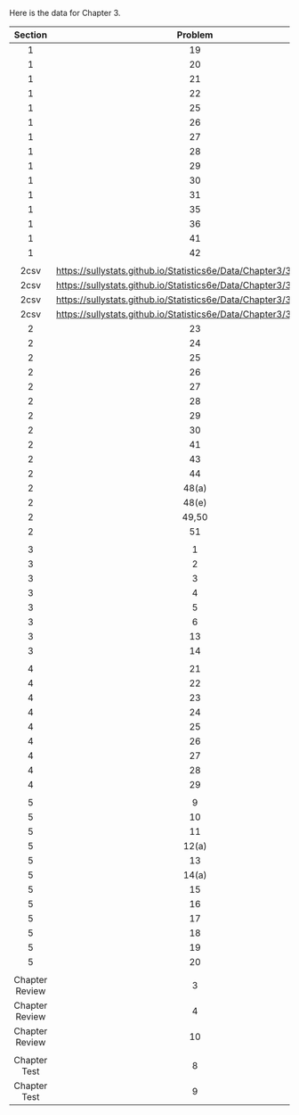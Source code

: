 Here is the data for Chapter 3. 

|Section|Problem|URL|
|:---:|:---:|:---:|
|1|19|<a>https://sullystats.github.io/Statistics6e/Data/Chapter3/3_1_19.csv</a><br/>|
|1|20|<a>https://sullystats.github.io/Statistics6e/Data/Chapter3/3_1_20.csv</a><br/>|
|1|21|<a>https://sullystats.github.io/Statistics6e/Data/Chapter3/3_1_21.csv</a><br/>|
|1|22|<a>https://sullystats.github.io/Statistics6e/Data/Chapter3/3_1_22.csv</a><brcsv
|1|25|<a>https://sullystats.github.io/Statistics6e/Data/Chapter3/3_1_25.csv</a><br/>|
|1|26|<a>https://sullystats.github.io/Statistics6e/Data/Chapter3/3_1_26.csv</a><br/>|
|1|27|<a>https://sullystats.github.io/Statistics6e/Data/Chapter3/3_1_27.csv</a><br/>|
|1|28|<a>https://sullystats.github.io/Statistics6e/Data/Chapter3/3_1_28.csv</a><br/>|
|1|29|<a>https://sullystats.github.io/Statistics6e/Data/Chapter3/3_1_29.csv</a><br/>|
|1|30|<a>https://sullystats.github.io/Statistics6e/Data/Chapter3/3_1_30.csv</a><br/>|
|1|31|<a>https://sullystats.github.io/Statistics6e/Data/Chapter3/3_1_31.csv</a><br/>|
|1|35|<a>https://sullystats.github.io/Statistics6e/Data/Chapter3/3_1_35.csv</a><br/>|
|1|36|<a>https://sullystats.github.io/Statistics6e/Data/SullivanStatsSurveyI.csv</a><br/>|
|1|41|<a>https://sullystats.github.io/Statistics6e/Data/Tornadoes_2017.csv</a><br/>|
|1|42|<a>https://sullystats.github.io/Statistics6e/Data/Chapter3/3_1_42.csv</a><br/>|
| | |
|2csv|<a>https://sullystats.github.io/Statistics6e/Data/Chapter3/3_2_19.csv</a><br>|
|2csv|<a>https://sullystats.github.io/Statistics6e/Data/Chapter3/3_2_20.csv</a><br>|
|2csv|<a>https://sullystats.github.io/Statistics6e/Data/Chapter3/3_2_21.csv</a><br>|
|2csv|<a>https://sullystats.github.io/Statistics6e/Data/Chapter3/3_2_22.csv</a><br>|
|2|23|csvhttps://sullystats.github.io/Statistics6e/Data/Chapter3/3_2_23.csv</a><br>|
|2|24|<a>https://sullystats.github.io/Statistics6e/Data/Chapter3/3_2_24.csv</a><br>|
|2|25|<a>https://sullystats.github.io/Statistics6e/Data/Chapter3/3_2_25.csv</a><br>|
|2|26|<a>https://sullystats.github.io/Statistics6e/Data/Chapter3/3_2_26.csv</a><br>|
|2|27|<a>https://sullystats.github.io/Statistics6e/Data/Chapter3/3_2_27.csv</a><br>|
|2|28|<a>https://sullystats.github.io/Statistics6e/Data/Chapter3/3_2_28.csv</a><br>|
|2|29|<a>https://sullystats.github.io/Statistics6e/Data/Chapter3/3_2_29.csv</a><br>|
|2|30|<a>https://sullystats.github.io/Statistics6e/Data/Chapter3/3_2_30.csv</a><br>|
|2|41|<a>https://sullystats.github.io/Statistics6e/Data/Chapter3/3_2_41.csv</a><br>|
|2|43|<a>https://sullystats.github.io/Statistics6e/Data/Chapter3/3_2_43.csv</a><br>|
|2|44|<a>https://sullystats.github.io/Statistics6e/Data/Chapter3/3_2_44.csv</a><br>|
|2|48(a)|<a>https://sullystats.github.io/Statistics6e/Data/Chapter3/3_2_48a.csv</a><br>|
|2|48(e)|<a>https://sullystats.github.io/Statistics6e/Data/Chapter3/3_2_48e.</a><br>|
|2|49,50|<a>https://sullystats.github.io/Statistics6e/Data/SullivanStatsSurveyI.csv</a><br>|
|2|51|<a>https://sullystats.github.io/Statistics6e/Data/Tornadoes_2017.csv</a><br/>
| | |
|3|1|<a>https://sullystats.github.io/Statistics6e/Data/Chapter3/3_3_1.csv</a><br>|
|3|2|<a>https://sullystats.github.io/Statistics6e/Data/Chapter3/3_3_2.csv</a><br>|
|3|3|<a>https://sullystats.github.io/Statistics6e/Data/Chapter3/3_3_3.csv</a><br>|
|3|4|<a>https://sullystats.github.io/Statistics6e/Data/Chapter3/3_3_4.csv</a><br>|
|3|5|<a>https://sullystats.github.io/Statistics6e/Data/Chapter3/3_3_5.csv</a><br>|
|3|6|<a>https://sullystats.github.io/Statistics6e/Data/Chapter3/3_3_6.csv</a><br>|
|3|13|<a>https://sullystats.github.io/Statistics6e/Data/Chapter3/3_3_13.csv</a><br>|
|3|14|<a>https://sullystats.github.io/Statistics6e/Data/Chapter3/3_3_14.csv</a><br>|
| | |
|4|21|<a>https://sullystats.github.io/Statistics6e/Data/Chapter3/3_4_21.csv</a><br>|
|4|22|<a>https://sullystats.github.io/Statistics6e/Data/Chapter3/3_4_22.csv</a><br>|
|4|23|<a>https://sullystats.github.io/Statistics6e/Data/Chapter3/3_4_23.csv</a><br>|
|4|24|<a>https://sullystats.github.io/Statistics6e/Data/Chapter3/3_4_24.csv</a><br>|
|4|25|<a>https://sullystats.github.io/Statistics6e/Data/Chapter3/3_4_25.csv</a><br>|
|4|26|<a>https://sullystats.github.io/Statistics6e/Data/Chapter3/3_4_26.csv</a><br>|
|4|27|<a>https://sullystats.github.io/Statistics6e/Data/Chapter3/3_4_27.csv</a><br>|
|4|28|<a>https://sullystats.github.io/Statistics6e/Data/Chapter3/3_4_28.csv</a><br>|
|4|29|<a>https://sullystats.github.io/Statistics6e/Data/Tornadoes_2017.csv</a><br/>
| | |
|5|9|<a>https://sullystats.github.io/Statistics6e/Data/Chapter3/3_5_9.csv</a><br>|
|5|10|<a>https://sullystats.github.io/Statistics6e/Data/Chapter3/3_5_10.csv</a><br>|
|5|11|<a>https://sullystats.github.io/Statistics6e/Data/Chapter3/3_5_11.csv</a><br>|
|5|12(a)|<a>https://sullystats.github.io/Statistics6e/Data/Chapter3/3_5_12a.csv</a><br>|
|5|13|<a>https://sullystats.github.io/Statistics6e/Data/Chapter3/3_5_13.csv</a><br>|
|5|14(a)|<a>https://sullystats.github.io/Statistics6e/Data/Chapter3/3_5_14a.csv</a><br>|
|5|15|<a>https://sullystats.github.io/Statistics6e/Data/Chapter3/3_5_15.csv</a><br>|
|5|16|<a>https://sullystats.github.io/Statistics6e/Data/Chapter3/3_5_16.csv</a><br>|
|5|17|<a>https://sullystats.github.io/Statistics6e/Data/Chapter3/3_5_17.csv</a><br>|
|5|18|<a>https://sullystats.github.io/Statistics6e/Data/Chapter3/3_5_18.csv</a><br>|
|5|19|<a>https://sullystats.github.io/Statistics6e/Data/Chapter3/3_5_19.csv</a><br>|
|5|20|<a>https://sullystats.github.io/Statistics6e/Data/Tornadoes_2017.csv</a><br/>
| | |
|Chapter Review|3|<a>https://sullystats.github.io/Statistics6e/Data/Chapter3/3_r_3.csv</a><br>|
|Chapter Review|4|<a>https://sullystats.github.io/Statistics6e/Data/Chapter3/3_r_4.csv</a><br>|
|Chapter Review|10|<a>https://sullystats.github.io/Statistics6e/Data/Chapter3/3_r_10.csv</a><br>|
| | |
|Chapter Test|8|<a>https://sullystats.github.io/Statistics6e/Data/Chapter3/3_ct_8.csv</a><br>|
|Chapter Test|9|<a>https://sullystats.github.io/Statistics6e/Data/Chapter3/3_ct_9.csv</a><br>|
